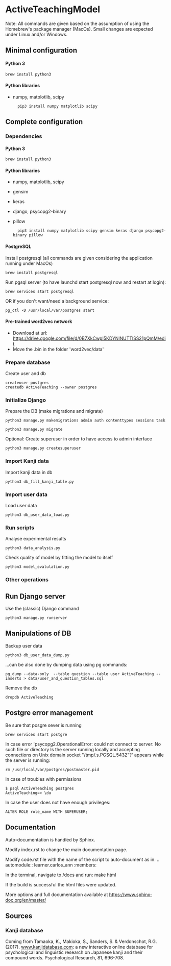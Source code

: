 # ActiveTeachingModel

Note: All commands are given based on the assumption of using the Homebrew's package manager (MacOs).
Small changes are expected under Linux and/or Windows.

## Minimal configuration

#### Python 3

    brew install python3

#### Python libraries

* numpy, matplotlib, scipy

        pip3 install numpy matplotlib scipy

## Complete configuration

### Dependencies

#### Python 3

    brew install python3

#### Python libraries

* numpy, matplotlib, scipy
* gensim
* keras
* django, psycopg2-binary
* pillow

        pip3 install numpy matplotlib scipy gensim keras django psycopg2-binary pillow

#### PostgreSQL

Install postgresql (all commands are given considering the application running under MacOs)

    brew install postgresql

Run pgsql server (to have launchd start postgresql now and restart at login):

    brew services start postgresql

OR if you don't want/need a background service:

    pg_ctl -D /usr/local/var/postgres start

#### Pre-trained word2vec network

* Download at url: https://drive.google.com/file/d/0B7XkCwpI5KDYNlNUTTlSS21pQmM/edit
* Move the .bin in the folder 'word2vec/data'


### Prepare database

Create user and db

    createuser postgres
    createdb ActiveTeaching --owner postgres


### Initialize Django

Prepare the DB (make migrations and migrate)

    python3 manage.py makemigrations admin auth contenttypes sessions task

    python3 manage.py migrate

Optional: Create superuser in order to have access to admin interface

    python3 manage.py createsuperuser

### Import Kanji data

Import kanji data in db

    python3 db_fill_kanji_table.py

### Import user data

Load user data

    python3 db_user_data_load.py

### Run scripts


Analyse experimental results

    python3 data_analysis.py


Check quality of model by fitting the model to itself

    python3 model_evalulation.py


### Other operations

## Run Django server

Use the (classic) Django command

    python3 manage.py runserver

## Manipulations of DB

Backup user data

    python3 db_user_data_dump.py

...can be also done by dumping data using pg commands:

    pg_dump --data-only  --table question --table user ActiveTeaching --inserts > data/user_and_question_tables.sql


Remove the db

    dropdb ActiveTeaching


## Postgre error management

Be sure that posgre sever is running

    brew services start postgre

In case error 'psycopg2.OperationalError: could not connect to server: No such file or directory
	Is the server running locally and accepting
	connections on Unix domain socket "/tmp/.s.PGSQL.5432"?' appears while the server is running:

    rm /usr/local/var/postgres/postmaster.pid

In case of troubles with permissions

    $ psql ActiveTeaching postgres
    ActiveTeaching=> \du

In case the user does not have enough privileges:

    ALTER ROLE role_name WITH SUPERUSER;

## Documentation

Auto-documentation is handled by Sphinx.

Modify index.rst to change the main documentation page.

Modify code.rst file with the name of the script to auto-document as in:
    .. automodule:: learner.carlos_ann
    :members:

In the terminal, navigate to /docs and run:
    make html

If the build is successful the html files were updated.

More options and full documentation available at https://www.sphinx-doc.org/en/master/

## Sources

### Kanji database

   Coming from Tamaoka, K., Makioka, S., Sanders, S. & Verdonschot, R.G. (2017).
www.kanjidatabase.com: a new interactive online database for psychological and linguistic research on Japanese kanji
and their compound words. Psychological Research, 81, 696-708.
